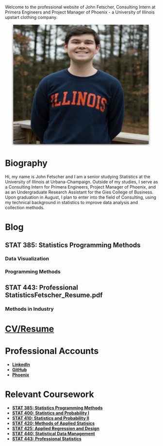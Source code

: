 Welcome to the professional website of John Fetscher, Consulting Intern at Primera Engineers and Project Manager of Phoenix - a University of Illinois upstart clothing company.

<p align="center">
  <img width="460" height="400" src="stat385.png">
</p>

# Biography

Hi, my name is John Fetscher and I am a senior studying Statistics at the University of Illinois at Urbana-Champaign. Outside of my studies, I serve as a Consulting Intern for Primera Engineers, Project Manager of Phoenix, and as an Undergraduate Research Assistant for the Gies College of Business. Upon graduation in August, I plan to enter into the field of Consulting, using my technical background in statistics to improve data analysis and collection methods.

# Blog

## STAT 385: Statistics Programming Methods

### Data Visualization

### Programming Methods

## STAT 443: Professional StatisticsFetscher_Resume.pdf

### Methods in Industry

# [CV/Resume](https://drive.google.com/file/d/18PcPykiAO_hySSiGjfotxsO5GkMMWQ-X/view?usp=sharing)

# Professional Accounts
* [**LinkedIn**](https://www.linkedin.com/in/john-fetscher-375401152/)
* [**GitHub**](https://github.com/jfetscher)
* [**Phoenix**](https://phxfashion.bigcartel.com)

# Relevant Coursework
* [**STAT 385: Statistics Programming Methods**](https://courses.illinois.edu/schedule/2020/spring/STAT/385)
* [**STAT 400: Statistics and Probability I**](https://courses.illinois.edu/schedule/2020/spring/STAT/400)
* [**STAT 410: Statistics and Probability II**](https://courses.illinois.edu/schedule/2020/spring/STAT/410)
* [**STAT 420: Methods of Applied Statisics**](https://courses.illinois.edu/schedule/2020/spring/STAT/420)
* [**STAT 425: Applied Regression and Design**](https://courses.illinois.edu/schedule/2020/spring/STAT/425)
* [**STAT 440: Statistical Data Management**](https://courses.illinois.edu/schedule/2020/spring/STAT/440)
* [**STAT 443: Professional Statistics**](https://courses.illinois.edu/schedule/2020/spring/STAT/443)


